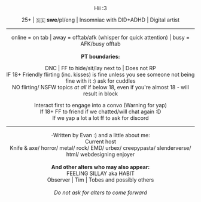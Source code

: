 <div align="center">
    Hii :3
<p>25+ | 🇸🇪 <b>swe</b>/pl/eng | Insomniac with DID+ADHD | Digital artist
 <hr>online = on tab | away = offtab/afk (whisper for quick attention) | busy = AFK/busy offtab
    <br><br>
 <b>PT boundaries:</b>
  <p>DNC | FF to hide/sit/lay next to | Does not RP
<br>IF 18+ Friendly flirting (inc. kisses) is fine unless you see someone not being fine with it :) ask for cuddles
<br>NO flirting/ NSFW topics <i>at all</i> if below 18, even if you're almost 18 - will result in block
  <p>Interact first to engage into a convo (Warning for yap)
<br>If 18+ FF to friend if we chatted/will chat again :D
<br>If we yap a lot a lot ff to ask for discord
      <hr>
<p>-Written by Evan :) and a little about me:<br>Current host<br>Knife & axe/ horror/ metal/ rock/ EMD/ urbex/ creepypasta/ slenderverse/ html/ webdesigning enjoyer
<br><br><b>And other alters who may also appear:</b>
<br>FEELING SILLAY aka HABIT
    <br>Observer | Tim | Tobes and possibly others
    <br><br><i>Do not ask for alters to come forward
</div>

